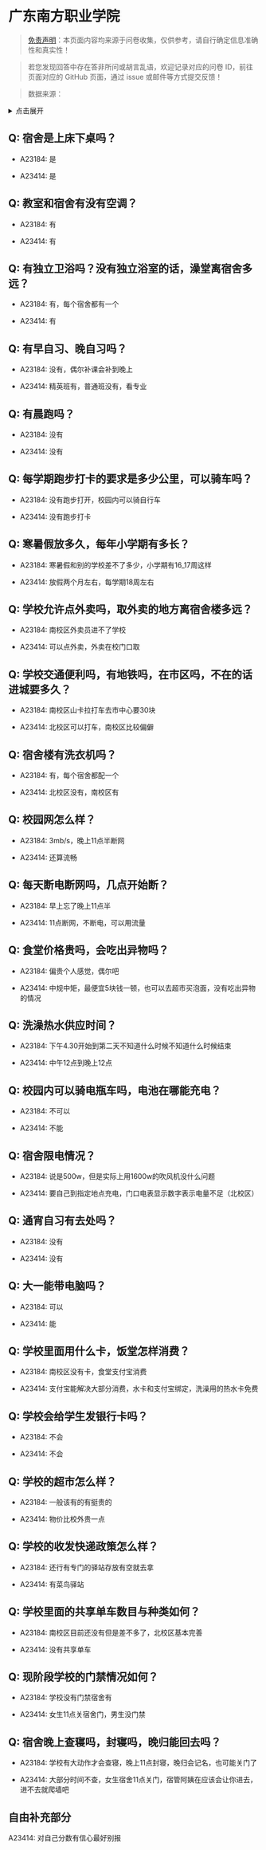 # 广东南方职业学院

> [免责声明](https://colleges.chat/#_3)：本页面内容均来源于问卷收集，仅供参考，请自行确定信息准确性和真实性！

> 若您发现回答中存在答非所问或胡言乱语，欢迎记录对应的问卷 ID，前往页面对应的 GitHub 页面，通过 issue 或邮件等方式提交反馈！

> 数据来源：

<details><summary>点击展开</summary>
<ul>
<li>A23184: 匿名 (2024 年 06 月)</li>
<li>A23414: 匿名 (2024 年 06 月)</li>
</ul>
</details>

## Q: 宿舍是上床下桌吗？

- A23184: 是

- A23414: 是

## Q: 教室和宿舍有没有空调？

- A23184: 有

- A23414: 有

## Q: 有独立卫浴吗？没有独立浴室的话，澡堂离宿舍多远？

- A23184: 有，每个宿舍都有一个

- A23414: 有

## Q: 有早自习、晚自习吗？

- A23184: 没有，偶尔补课会补到晚上

- A23414: 精英班有，普通班没有，看专业

## Q: 有晨跑吗？

- A23184: 没有

- A23414: 没有

## Q: 每学期跑步打卡的要求是多少公里，可以骑车吗？

- A23184: 没有跑步打开，校园内可以骑自行车

- A23414: 没有跑步打卡

## Q: 寒暑假放多久，每年小学期有多长？

- A23184: 寒暑假和别的学校差不了多少，小学期有16\_17周这样

- A23414: 放假两个月左右，每学期18周左右

## Q: 学校允许点外卖吗，取外卖的地方离宿舍楼多远？

- A23184: 南校区外卖员进不了学校

- A23414: 可以点外卖，外卖在校门口取

## Q: 学校交通便利吗，有地铁吗，在市区吗，不在的话进城要多久？

- A23184: 南校区山卡拉打车去市中心要30块

- A23414: 北校区可以打车，南校区比较偏僻

## Q: 宿舍楼有洗衣机吗？

- A23184: 有，每个宿舍都配一个

- A23414: 北校区没有，南校区有

## Q: 校园网怎么样？

- A23184: 3mb/s，晚上11点半断网

- A23414: 还算流畅

## Q: 每天断电断网吗，几点开始断？

- A23184: 早上忘了晚上11点半

- A23414: 11点断网，不断电，可以用流量

## Q: 食堂价格贵吗，会吃出异物吗？

- A23184: 偏贵个人感觉，偶尔吧

- A23414: 中规中矩，最便宜5块钱一顿，也可以去超市买泡面，没有吃出异物的情况

## Q: 洗澡热水供应时间？

- A23184: 下午4.30开始到第二天不知道什么时候不知道什么时候结束

- A23414: 中午12点到晚上12点

## Q: 校园内可以骑电瓶车吗，电池在哪能充电？

- A23184: 不可以

- A23414: 不能

## Q: 宿舍限电情况？

- A23184: 说是500w，但是实际上用1600w的吹风机没什么问题

- A23414: 要自己到指定地点充电，门口电表显示数字表示电量不足（北校区）

## Q: 通宵自习有去处吗？

- A23184: 没有

- A23414: 没有

## Q: 大一能带电脑吗？

- A23184: 可以

- A23414: 能

## Q: 学校里面用什么卡，饭堂怎样消费？

- A23184: 南校区没有卡，食堂支付宝消费

- A23414: 支付宝能解决大部分消费，水卡和支付宝绑定，洗澡用的热水卡免费

## Q: 学校会给学生发银行卡吗？

- A23184: 不会

- A23414: 不会

## Q: 学校的超市怎么样？

- A23184: 一般该有的有挺贵的

- A23414: 物价比校外贵一点

## Q: 学校的收发快递政策怎么样？

- A23184: 还行有专门的驿站存放有空就去拿

- A23414: 有菜鸟驿站

## Q: 学校里面的共享单车数目与种类如何？

- A23184: 南校区目前还没有但是差不多了，北校区基本完善

- A23414: 没有共享单车

## Q: 现阶段学校的门禁情况如何？

- A23184: 学校没有门禁宿舍有

- A23414: 女生11点关宿舍门，男生没门禁

## Q: 宿舍晚上查寝吗，封寝吗，晚归能回去吗？

- A23184: 学校有大动作才会查寝，晚上11点封寝，晚归会记名，也可能关门了

- A23414: 大部分时间不查，女生宿舍11点关门，宿管阿姨在应该会让你进去，进不去就爬墙吧

## 自由补充部分

A23414: 对自己分数有信心最好别报
